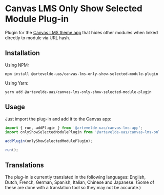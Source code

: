 # Canvas LMS Only Show Selected Module Plug-in

Plugin for the [Canvas LMS theme app](https://github.com/@artevelde-uas/canvas-lms-app) that
hides other modules when linked directly to module via URL hash.

## Installation

Using NPM:

    npm install @artevelde-uas/canvas-lms-only-show-selected-module-plugin

Using Yarn:

    yarn add @artevelde-uas/canvas-lms-only-show-selected-module-plugin

## Usage

Just import the plug-in and add it to the Canvas app:

```javascript
import { run, addPlugin } from '@artevelde-uas/canvas-lms-app';
import onlyShowSelectedModulePlugin from '@artevelde-uas/canvas-lms-only-show-selected-module-plugin';

addPlugin(onlyShowSelectedModulePlugin);

run();
```

## Translations

The plug-in is currently translated in the following languages: English, Dutch, French, German, Spanish, Italian,
Chinese and Japanese. (Some of these are done with a translation tool so they may not be accurate.)

